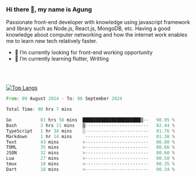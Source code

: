 ### Hi there 👋, my name is Agung
Passionate front-end developer with knowledge using javascript framework and library such as Node.js, React.js, MongoDB, etc. Having a good knowledge about computer networking and how the internet work enables me to learn new tech relatively faster.

<!--
**agungfir98/agungfir98** is a ✨ _special_ ✨ repository because its `README.md` (this file) appears on your GitHub profile.
-->

- 🔭 I’m currently looking for front-end working opportunity
- 🌱 I’m currently learning flutter, Writting
<br/>
<br/>

[![Top Langs](https://github-readme-stats.vercel.app/api/top-langs/?username=agungfir98&langs_count=5)](https://github.com/anuraghazra/github-readme-stats)

<!--START_SECTION:waka-->

```rust
From: 09 August 2024 - To: 08 September 2024

Total Time: 90 hrs 7 mins

Go           81 hrs 58 mins  ██████████████████████▒--   90.95 %
Bash         2 hrs 11 mins   ▒------------------------   02.44 %
TypeScript   1 hr 34 mins    ░------------------------   01.76 %
Markdown     1 hr 14 mins     ------------------------   01.38 %
Text         43 mins         >------------------------   00.80 %
TOML         35 mins         >------------------------   00.66 %
JSON         32 mins         >------------------------   00.60 %
Lua          27 mins         >------------------------   00.50 %
tmux         18 mins         >------------------------   00.35 %
Dart         18 mins         >------------------------   00.34 %
```

<!--END_SECTION:waka-->
